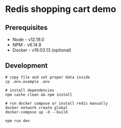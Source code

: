 # Redis shopping cart demo

## Prerequisites

-   Node - v12.19.0
-   NPM - v6.14.8
-   Docker - v19.03.13 (optional)

## Development

```
# copy file and set proper data inside
cp .env.example .env

# install dependencies
npm cache clean && npm install

# run docker compose or install redis manually
docker network create global
docker-compose up -d --build

npm run dev

```
